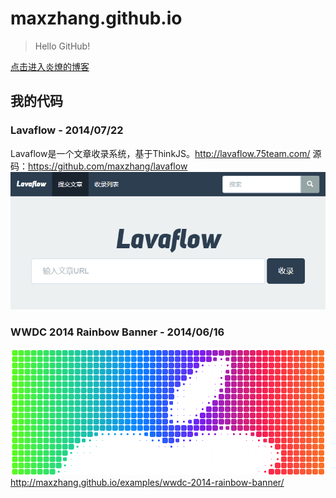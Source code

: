 maxzhang.github.io
==================

> Hello GitHub!

[点击进入炎燎的博客](https://github.com/maxzhang/maxzhang.github.com/issues?state=open)


## 我的代码

### Lavaflow - 2014/07/22

Lavaflow是一个文章收录系统，基于ThinkJS。http://lavaflow.75team.com/
源码：https://github.com/maxzhang/lavaflow
![Lavaflow](examples/images/lavaflow-preview.png)


### WWDC 2014 Rainbow Banner - 2014/06/16

![WDC 2014 Rainbow Banner](examples/images/wwdc-rainbow.png)
http://maxzhang.github.io/examples/wwdc-2014-rainbow-banner/
